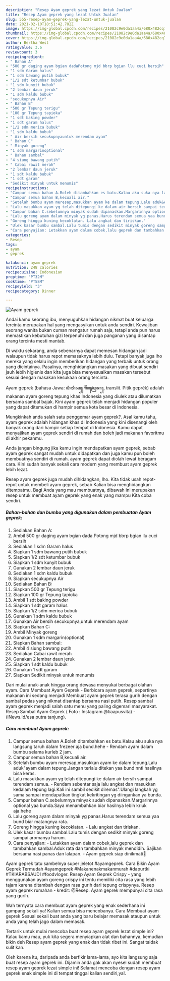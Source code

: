 ```yaml
---
description: "Resep Ayam geprek yang lezat Untuk Jualan"
title: "Resep Ayam geprek yang lezat Untuk Jualan"
slug: 555-resep-ayam-geprek-yang-lezat-untuk-jualan
date: 2021-02-10T18:51:42.782Z
image: https://img-global.cpcdn.com/recipes/21082c9e0da1aa4a/680x482cq70/ayam-geprek-foto-resep-utama.jpg
thumbnail: https://img-global.cpcdn.com/recipes/21082c9e0da1aa4a/680x482cq70/ayam-geprek-foto-resep-utama.jpg
cover: https://img-global.cpcdn.com/recipes/21082c9e0da1aa4a/680x482cq70/ayam-geprek-foto-resep-utama.jpg
author: Bertha West
ratingvalue: 3.6
reviewcount: 3
recipeingredient:
- " Bahan A"
- "500 gr daging ayam bgian dadaPotong mjd bbrp bgian llu cuci bersih"
- "1 sdm Garam halus"
- "1 sdm bawang putih bubuk"
- "1/2 sdt ketumbar bubuk"
- "1 sdm kunyit bubuk"
- "2 lembar daun jeruk"
- "1 sdm kaldu bubuk"
- "secukupnya Air"
- " Bahan B"
- "500 gr Tepung terigu"
- "100 gr Tepung tapioka"
- "1 sdt baking powder"
- "1 sdt garam halus"
- "1/2 sdm merica bubuk"
- "1 sdm kaldu bubuk"
- " Air bersih secukupnyauntuk merendam ayam"
- " Bahan C"
- " Minyak goreng"
- "1 sdm margarinoptional"
- " Bahan sambal"
- "4 siung bawang putih"
- " Cabai rawit merah"
- "2 lembar daun jeruk"
- "1 sdt kaldu bubuk"
- "1 sdt garam"
- "Sedikit minyak untuk menumis"
recipeinstructions:
- "Campur semua bahan A.Boleh ditambahkan es batu.Kalau aku suka nya langsung taruh dalam frezeer aja bund.hehe Rendam ayam dalam bumbu selama kurleb 2 jam."
- "Campur semua bahan B,kecuali air."
- "Setelah bumbu ayam meresap,masukkan ayam ke dalam tepung.Lalu aduk&#34;ayam dalam tepung.Jangan terlalu ditekan yaa bund nnti hasilnya bisa keras."
- "Lalu masukkan ayam yg telah ditepungi ke dalam air bersih sampai terendam semua. Rendam sebentar saja lalu angkat dan masukkan kedalam tepung lagi.Kali ini sambil sedikit diremas&#34;.Ulangi langkah yg sama sampai mendapatkan tingkat kekritingan yg diingankan ya bunda."
- "Campur bahan C.sebelumnya minyak sudah dipanaskan.Margarinnya optional yaa bunda.Saya menambahkan biar hasilnya lebih kriuk aja.hehe"
- "Lalu goreng ayam dalam minyak yg panas.Harus terendam semua yaa bund biar matangnya rata."
- "Goreng hingga kuning kecoklatan. Lalu angkat dan tiriskan."
- "Ulek kasar bumbu sambal.Lalu tumis dengan sedikit minyak goreng sampai aromanya harum."
- "Cara penyajian: Letakkan ayam dalam cobek,lalu geprek dan tambahkan sambal.Aduk rata dan tambahkan minyak mendidih. Sajikan bersama nasi panas dan lalapan. Ayam geprek siap dinikmati🤤"
categories:
- Resep
tags:
- ayam
- geprek

katakunci: ayam geprek 
nutrition: 248 calories
recipecuisine: Indonesian
preptime: "PT32M"
cooktime: "PT58M"
recipeyield: "3"
recipecategory: Dinner

---
```



![Ayam geprek](https://img-global.cpcdn.com/recipes/21082c9e0da1aa4a/680x482cq70/ayam-geprek-foto-resep-utama.jpg)

Andai kamu seorang ibu, menyuguhkan hidangan nikmat buat keluarga tercinta merupakan hal yang mengasyikan untuk anda sendiri. Kewajiban seorang  wanita bukan cuman mengatur rumah saja, tetapi anda pun harus memastikan kebutuhan gizi terpenuhi dan juga panganan yang disantap orang tercinta mesti mantab.

Di waktu  sekarang, anda sebenarnya dapat memesan hidangan jadi walaupun tidak harus repot memasaknya lebih dulu. Tetapi banyak juga lho mereka yang selalu ingin memberikan hidangan yang terbaik untuk orang yang dicintainya. Pasalnya, menghidangkan masakan yang dibuat sendiri jauh lebih higienis dan kita juga bisa menyesuaikan masakan tersebut sesuai dengan masakan kesukaan orang tercinta. 

Ayam geprek (bahasa Jawa: ꦥꦶꦠꦶꦏ꧀ ꦒꦼꦥꦿꦺꦏ꧀, translit. Pitik geprèk) adalah makanan ayam goreng tepung khas Indonesia yang diulek atau dilumatkan bersama sambal bajak. Kini ayam geprek telah menjadi hidangan populer yang dapat ditemukan di hampir semua kota besar di Indonesia.

Mungkinkah anda salah satu penggemar ayam geprek?. Asal kamu tahu, ayam geprek adalah hidangan khas di Indonesia yang kini disenangi oleh banyak orang dari hampir setiap tempat di Indonesia. Kamu dapat menyajikan ayam geprek sendiri di rumah dan boleh jadi makanan favoritmu di akhir pekanmu.

Anda jangan bingung jika kamu ingin mendapatkan ayam geprek, sebab ayam geprek sangat mudah untuk didapatkan dan juga kamu pun boleh membuatnya sendiri di rumah. ayam geprek dapat diolah lewat beragam cara. Kini sudah banyak sekali cara modern yang membuat ayam geprek lebih lezat.

Resep ayam geprek juga mudah dihidangkan, lho. Kita tidak usah repot-repot untuk membeli ayam geprek, sebab Kalian bisa menghidangkan ditempatmu. Bagi Anda yang mau membuatnya, dibawah ini merupakan resep untuk membuat ayam geprek yang enak yang mampu Kita coba sendiri.

<!--inarticleads1-->

##### Bahan-bahan dan bumbu yang digunakan dalam pembuatan Ayam geprek:

1. Sediakan  Bahan A:
1. Ambil 500 gr daging ayam bgian dada.Potong mjd bbrp bgian llu cuci bersih
1. Sediakan 1 sdm Garam halus
1. Siapkan 1 sdm bawang putih bubuk
1. Siapkan 1/2 sdt ketumbar bubuk
1. Siapkan 1 sdm kunyit bubuk
1. Gunakan 2 lembar daun jeruk
1. Sediakan 1 sdm kaldu bubuk
1. Siapkan secukupnya Air
1. Sediakan  Bahan B:
1. Siapkan 500 gr Tepung terigu
1. Siapkan 100 gr Tepung tapioka
1. Ambil 1 sdt baking powder
1. Siapkan 1 sdt garam halus
1. Siapkan 1/2 sdm merica bubuk
1. Gunakan 1 sdm kaldu bubuk
1. Gunakan  Air bersih secukupnya,untuk merendam ayam
1. Siapkan  Bahan C:
1. Ambil  Minyak goreng
1. Gunakan 1 sdm margarin(optional)
1. Siapkan  Bahan sambal:
1. Ambil 4 siung bawang putih
1. Sediakan  Cabai rawit merah
1. Gunakan 2 lembar daun jeruk
1. Siapkan 1 sdt kaldu bubuk
1. Gunakan 1 sdt garam
1. Siapkan Sedikit minyak untuk menumis


Dari mulai anak-anak hingga orang dewasa menyukai berbagai olahan ayam. Cara Membuat Ayam Geprek - Berbicara ayam geprek, sepertinya makanan ini sedang menjadi Membuat ayam geprek terasa gurih dengan sambal pedas yang nikmat disantap bersama nasi putih. Resep sambal ayam geprek menjadi salah satu menu yang paling digemari masyarakat. Resep Sambal Ayam Geprek ( Foto : Instagram @tiaapusvita) - (iNews.id/esa putra tanjung). 

<!--inarticleads2-->

##### Cara membuat Ayam geprek:

1. Campur semua bahan A.Boleh ditambahkan es batu.Kalau aku suka nya langsung taruh dalam frezeer aja bund.hehe - Rendam ayam dalam bumbu selama kurleb 2 jam.
1. Campur semua bahan B,kecuali air.
1. Setelah bumbu ayam meresap,masukkan ayam ke dalam tepung.Lalu aduk&#34;ayam dalam tepung.Jangan terlalu ditekan yaa bund nnti hasilnya bisa keras.
1. Lalu masukkan ayam yg telah ditepungi ke dalam air bersih sampai terendam semua. - Rendam sebentar saja lalu angkat dan masukkan kedalam tepung lagi.Kali ini sambil sedikit diremas&#34;.Ulangi langkah yg sama sampai mendapatkan tingkat kekritingan yg diingankan ya bunda.
1. Campur bahan C.sebelumnya minyak sudah dipanaskan.Margarinnya optional yaa bunda.Saya menambahkan biar hasilnya lebih kriuk aja.hehe
1. Lalu goreng ayam dalam minyak yg panas.Harus terendam semua yaa bund biar matangnya rata.
1. Goreng hingga kuning kecoklatan. - Lalu angkat dan tiriskan.
1. Ulek kasar bumbu sambal.Lalu tumis dengan sedikit minyak goreng sampai aromanya harum.
1. Cara penyajian: - Letakkan ayam dalam cobek,lalu geprek dan tambahkan sambal.Aduk rata dan tambahkan minyak mendidih. Sajikan bersama nasi panas dan lalapan. - Ayam geprek siap dinikmati🤤


Ayam geprek tatu sambelnya super jeletot #ayamgeprek. Cara Bikin Ayam Geprek Termudah #ayamgeprek #Makanenakmakanmurah #dapurtki #TKIARABSAUDI #foodvloger. Resep Ayam Geprek Crispy - yang menggunakan ayam goreng crispy ini tentu memiliki cita rasa yang lebih tajam karena ditambah dengan rasa gurih dari tepung crispynya. Resep ayam geprek rumahan - kredit: @Resep. Ayam geprek mempunyai cita rasa yang gurih. 

Wah ternyata cara membuat ayam geprek yang enak sederhana ini gampang sekali ya! Kalian semua bisa mencobanya. Cara Membuat ayam geprek Sesuai sekali buat anda yang baru belajar memasak ataupun untuk anda yang telah jago dalam memasak.

Tertarik untuk mulai mencoba buat resep ayam geprek lezat simple ini? Kalau kamu mau, yuk kita segera menyiapkan alat dan bahannya, kemudian bikin deh Resep ayam geprek yang enak dan tidak ribet ini. Sangat taidak sulit kan. 

Oleh karena itu, daripada anda berfikir lama-lama, ayo kita langsung saja buat resep ayam geprek ini. Dijamin anda gak akan nyesel sudah membuat resep ayam geprek lezat simple ini! Selamat mencoba dengan resep ayam geprek enak simple ini di tempat tinggal kalian sendiri,ya!.

